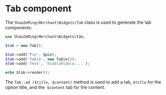 # Tab component

The `ShaoZeMing\Merchant\Widgets\Tab` class is used to generate the tab components:

```php
use ShaoZeMing\Merchant\Widgets\Tab;

$tab = new Tab();

$tab->add('Pie', $pie);
$tab->add('Table', new Table());
$tab->add('Text', 'blablablabla....');

echo $tab->render();

```

The `Tab::ad ($title, $content)` method is used to add a tab, `$title` for the option title, and the` $content` tab for the content.